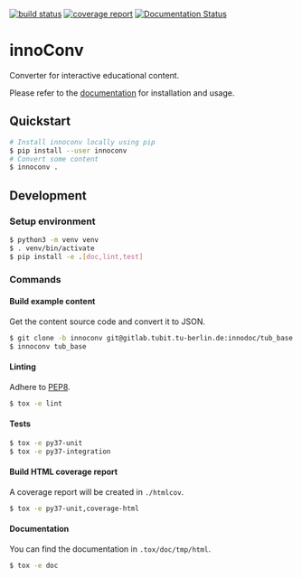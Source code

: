[![build status](https://gitlab.tubit.tu-berlin.de/innodoc/innoconv/badges/master/build.svg)](https://gitlab.tubit.tu-berlin.de/innodoc/innoconv/commits/master) [![coverage report](https://gitlab.tubit.tu-berlin.de/innodoc/innoconv/badges/master/coverage.svg)](https://gitlab.tubit.tu-berlin.de/innodoc/innoconv/commits/master) [![Documentation Status](https://readthedocs.org/projects/innoconv/badge/?version=latest)](https://innoconv.readthedocs.io/en/latest/?badge=latest)

# innoConv

Converter for interactive educational content.

Please refer to the [documentation](https://innoconv.readthedocs.io/) for installation and usage.

## Quickstart

```sh
# Install innoconv locally using pip
$ pip install --user innoconv
# Convert some content
$ innoconv .
```

## Development

### Setup environment

```sh
$ python3 -m venv venv
$ . venv/bin/activate
$ pip install -e .[doc,lint,test]
```

### Commands

#### Build example content

Get the content source code and convert it to JSON.

```sh
$ git clone -b innoconv git@gitlab.tubit.tu-berlin.de:innodoc/tub_base
$ innoconv tub_base
```

#### Linting

Adhere to [PEP8](https://www.python.org/dev/peps/pep-0008/).

```sh
$ tox -e lint
```

#### Tests

```sh
$ tox -e py37-unit
$ tox -e py37-integration
```

#### Build HTML coverage report

A coverage report will be created in `./htmlcov`.

```sh
$ tox -e py37-unit,coverage-html
```

#### Documentation

You can find the documentation in `.tox/doc/tmp/html`.

```sh
$ tox -e doc
```
